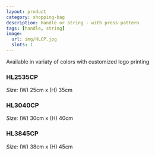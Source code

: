 ```yaml
---
layout: product
category: shopping-bag
description: Handle or string - with press pattern
tags: [handle, string]
image:
  url: img/HLCP.jpg
  slots: 1
---
```


Available in variaty of colors with customized logo printing

### HL2535CP

*Size:* (W) 25cm x (H) 35cm

### HL3040CP

*Size:* (W) 30cm x (H) 40cm

### HL3845CP

*Size:* (W) 38cm x (H) 45cm
